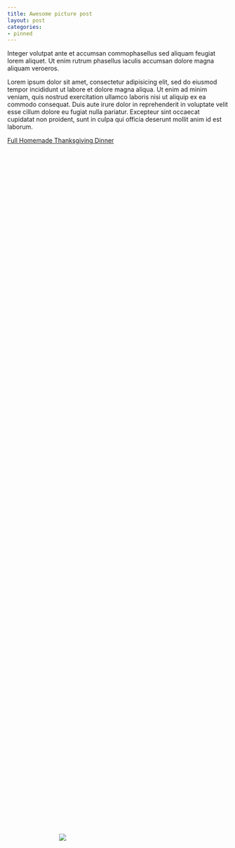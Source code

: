 ```yaml
--- 
title: Awesome picture post 
layout: post 
categories: 
- pinned 
--- 
```

Integer volutpat ante et accumsan commophasellus sed aliquam feugiat lorem aliquet. Ut enim rutrum phasellus iaculis accumsan dolore magna aliquam veroeros. 
<img id="center_image" src="assets/images/pic5.jpg"> 
<style> 
#center_image{ 
 position: absolute; 
 top: 50%; 
 margin: -50px auto 0; 
} 
</style> 

Lorem ipsum dolor sit amet, consectetur adipisicing elit, sed do eiusmod tempor incididunt ut labore et dolore magna aliqua. Ut enim ad minim veniam, quis nostrud exercitation ullamco laboris nisi ut aliquip ex ea commodo consequat. Duis aute irure dolor in reprehenderit in voluptate velit esse cillum dolore eu fugiat nulla pariatur. Excepteur sint occaecat cupidatat non proident, sunt in culpa qui officia deserunt mollit anim id est laborum.

<a class="embedly-card" href="https://500px.com/photo/127469533/full-homemade-thanksgivingdinner-by-brent-hofacker">Full Homemade Thanksgiving Dinner</a> <script async src="//cdn.embedly.com/widgets/platform.js" charset="UTF-8"></script>